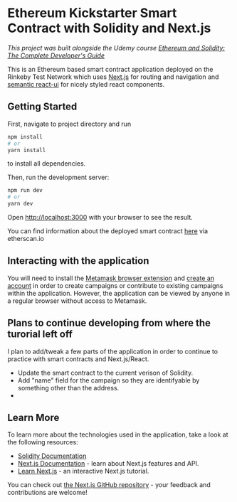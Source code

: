 # Ethereum Kickstarter Smart Contract with Solidity and Next.js
*This project was built alongside the Udemy course [Ethereum and Solidity: The Complete Developer's Guide](https://www.udemy.com/course/ethereum-and-solidity-the-complete-developers-guide/)*

This is an Ethereum based smart contract application deployed on the Rinkeby Test Network which uses [Next.js](https://nextjs.org/) for routing and navigation and [semantic react-ui](https://react.semantic-ui.com/) for nicely styled react components.

## Getting Started

First, navigate to project directory and run

```bash
npm install
# or
yarn install
```
to install all dependencies. 

Then, run the development server:

```bash
npm run dev
# or
yarn dev
```

Open [http://localhost:3000](http://localhost:3000) with your browser to see the result.

You can find information about the deployed smart contract [here](https://rinkeby.etherscan.io/address/0x82621cB279624C96C171C4aBAb066b7611df6F95) via etherscan.io


## Interacting with the application
You will need to install the [Metamask browser extension](https://metamask.io/) and [create an account](https://docs.matic.network/docs/develop/metamask/hello/) in order to create campaigns or contribute to existing campaigns within the application. However, the application can be viewed by anyone in a regular browser without access to Metamask.


## Plans to continue developing from where the turorial left off
I plan to add/tweak a few parts of the application in order to continue to practice with smart contracts and Next.js/React.
- Update the smart contract to the current verison of Solidity.
- Add "name" field for the campaign so they are identifyable by something other than the address.
- 


## Learn More

To learn more about the technologies used in the application, take a look at the following resources:

- [Solidity Documentation](https://docs.soliditylang.org/en/v0.8.7/)
- [Next.js Documentation](https://nextjs.org/docs) - learn about Next.js features and API.
- [Learn Next.js](https://nextjs.org/learn) - an interactive Next.js tutorial.

You can check out [the Next.js GitHub repository](https://github.com/vercel/next.js/) - your feedback and contributions are welcome!
